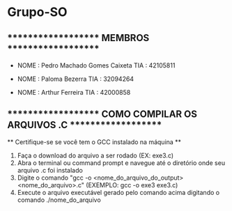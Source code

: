 # Grupo-SO
## ****************** MEMBROS ******************

* NOME : Pedro Machado Gomes Caixeta TIA  : 42105811

* NOME : Paloma Bezerra TIA  : 32094264

* NOME : Arthur Ferreira TIA  : 42000858

## ****************** COMO COMPILAR OS ARQUIVOS .C ******************
** Certifique-se se você tem o GCC instalado na máquina **
1. Faça o download do arquivo a ser rodado (EX: exe3.c)
2. Abra o terminal ou command prompt e navegue até o diretório onde seu arquivo .c foi instalado
3. Digite o comando "gcc -o <nome_do_arquivo_do_output> <nome_do_arquivo>.c" (EXEMPLO: gcc -o exe3 exe3.c) 
4. Execute o arquivo executável gerado pelo comando acima digitando o comando ./nome_do_arquivo

